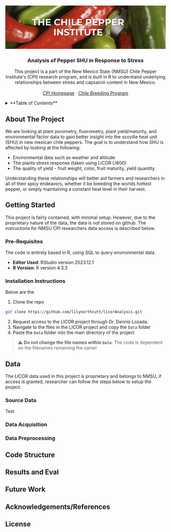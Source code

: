 <!-- PROJECT LOGO AND INTRO SECTION -->
<br />
<div align="center">
  <a href="https://github.com/lilynorthcutt/licorAnalysis">
    <img src="img/cpi_img.png" alt="Logo" >
  </a>

  <h3 align="center">Analysis of Pepper SHU in Response to Stress</h3>

  <p align="center">
    This project is a part of the New Mexico State (NMSU) Chile Pepper Institute's (CPI) research program, and is        built in R to understand underlying relationships between stress and capsaicin content in New Mexico.
    <br />
    <br />
    <a href="https://cpi.nmsu.edu">CPI Homepage</a> 
    ·
    <a href="https://chilebreeding.nmsu.edu/index.html">Chile Breeding Program</a>
  </p>
  
</div>

<details >
<summary>**Table of Contents**</summary>

- [About The Project](#about-the-project)
- [Getting Started](#getting-started)
   * [Pre-Requisites](#pre-requisites)
   * [Installation Instructions](#installation-instructions)
- [Data](#data)
   * [Source Data](#source-data)
   * [Data Acquisition](#data-acquisition)
   * [Data Preprocessing](#data-preprocessing)
- [Code Structure](#code-structure)
- [Results and Eval](#results-and-eval)
- [Future Work](#future-work)
- [Acknowledgements/References](#acknowledgementsreferences)
- [License](#license)
</details>





<!-- About The Project -->
## About The Project

We are looking at plant porometry, fluorometry, plant yield/maturity, and environmental factor data to gain better insight into the scoville heat unit (SHU) in new mexican chile peppers. The goal is to understand how SHU is affected by looking at the following: 

* Environmental data such as weather and altitude
* The plants stress response (taken using LICOR LI600)
* The quality of yield - fruit weight, color, fruit maturity, yield quantity. 

Understanding these relationships will better aid farmers and researchers in all of their spicy endeavors, whether it be breeding the worlds hottest pepper, or simply maintaining a constant heat level in their harvest.




<!-- GETTING STARTED -->
## Getting Started

This project is fairly contained, with minimal setup. However, due to the proprietary nature of the data, the data is not stored on  github. The instructions for NMSU CPI researchers data access is described below.

### Pre-Requisites
The code is entirely based in R, using SQL to query environmental data.

- **Editor Used**: RStudio version 2023.12.1
- **R Version**: R version 4.3.3


### Installation Instructions
Below are the 

1. Clone the repo 
```sh
git clone https://github.com/lilynorthcutt/licorAnalysis.git
```
2. Request access to the LICOR project through Dr. Dennis Lozada. 
3. Navigate to the files in the LICOR project and copy the `Data` folder
4. Paste the `Data` folder into the main directory of the project

>:warning: **Do not change the file names within `Data`**: The code is dependent on the filenames remaining the same!

## Data
The LICOR data used in this project is proprietary and belongs to NMSU, if access is granted, researcher can follow the steps below to setup the project. 

### Source Data
Test

### Data Acquisition

### Data Preprocessing

## Code Structure

## Results and Eval

## Future Work

## Acknowledgements/References

## License

